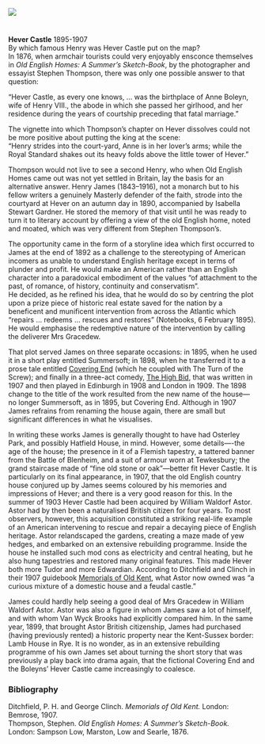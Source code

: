 <a href="https://www.kent-maps.online"><img src="https://kent-map.github.io/mdpress/juncture/ve-button.png"></a>
<param ve-config title="Henry James (1843-1916)" author="Dr Peter Merchant" layout="vtl" banner="https://upload.wikimedia.org/wikipedia/commons/1/1d/David_Cox_Jnr_-_Cox-Jnr-98091_-_Hever_Castle_-_circa_1850.jpg">

<param ve-entity eid="Q1132683" aliases="Hever Castle">

#

**Hever Castle** 1895-1907   
By which famous Henry was Hever Castle put on the map?    
In 1876, when armchair tourists could very enjoyably ensconce themselves in _Old English Homes: A Summer’s Sketch-Book_, by the photographer and essayist Stephen Thompson, there was only one possible answer to that question:
<param ve-image url="https://upload.wikimedia.org/wikipedia/commons/0/04/Cox-Jnr-98093_-_Hever_Castle_from_the_Moat_-_circa_1850.jpg" label="Cox-Jnr-98093 - Hever Castle from the Moat - circa 1850.jpg" attribution="David Cox Jr., Public domain, via Wikimedia Commons">
<param ve-map center="Q1132683" zoom="15"> 

“Hever Castle, as every one knows, … was the birthplace of Anne Boleyn, wife of Henry VIII., the abode in which she passed her girlhood, and her residence during the years of courtship preceding that fatal marriage.” 
<param ve-image url="https://upload.wikimedia.org/wikipedia/commons/f/f2/Anne_boleyn.jpg" label="Anne boleyn.jpg" attribution="National Portrait Gallery, Public domain, via Wikimedia Commons">

The vignette into which Thompson’s chapter on Hever dissolves could not be more positive about putting the king at the scene:   
“Henry strides into the court-yard, Anne is in her lover’s arms; while the Royal Standard shakes out its heavy folds above the little tower of Hever.”
<param ve-image url="https://upload.wikimedia.org/wikipedia/commons/f/f9/After_Hans_Holbein_the_Younger_-_Portrait_of_Henry_VIII_-_Google_Art_Project.jpg" label="After Hans Holbein the Younger - Portrait of Henry VIII - Google Art Project.jpg" attribution="After Hans Holbein, Public domain, via Wikimedia Commons">

Thompson would not live to see a second Henry, who when Old English Homes came out was not yet settled in Britain, lay the basis for an alternative answer. Henry James (1843–1916), not a monarch but to his fellow writers a genuinely Masterly defender of the faith, strode into the courtyard at Hever on an autumn day in 1890, accompanied by Isabella Stewart Gardner. He stored the memory of that visit until he was ready to turn it to literary account by offering a view of the old English home, noted and moated, which was very different from Stephen Thompson’s.
<param ve-image url="https://upload.wikimedia.org/wikipedia/commons/2/2e/Zorn%2C_Anders_-_Isabella_Stewart_Gardner_in_Venice_-_1894.jpg" label="Zorn, Anders - Isabella Stewart Gardner in Venice - 1894.jpg" attribution="Anders Zorn, Public domain, via Wikimedia Commons">

The opportunity came in the form of a storyline idea which first occurred to James at the end of 1892 as a challenge to the stereotyping of American incomers as unable to understand English heritage except in terms of plunder and profit. He would make an American rather than an English character into a paradoxical embodiment of the values “of attachment to the past, of romance, of history, continuity and conservatism”.   
He decided, as he refined his idea, that he would do so by centring the plot upon a prize piece of historic real estate saved for the nation by a beneficent and munificent intervention from across the Atlantic which “repairs … redeems … rescues and restores” (Notebooks, 6 February 1895). He would emphasise the redemptive nature of the intervention by calling the deliverer Mrs Gracedew.
<param ve-image url="https://upload.wikimedia.org/wikipedia/commons/0/0c/Fountain%2C_Hever.jpg" label="Fountain, Hever Castle" attribution="Tony Grist, Public domain, via Wikimedia Commons">

That plot served James on three separate occasions: in 1895, when he used it in a short play entitled Summersoft; in 1898, when he transferred it to a prose tale entitled [Covering End](https://en.wikisource.org/w/index.php?title=Special:ElectronPdf&page=Covering+End&action=show-download-screen) (which he coupled with The Turn of the Screw); and finally in a three-act comedy, [The High Bid](https://www.theguardian.com/stage/2020/aug/10/forgotten-plays-no-11-the-high-bid-1908-by-henry-james), that was written in 1907 and then played in Edinburgh in 1908 and London in 1909. The 1898 change to the title of the work resulted from the new name of the house—no longer Summersoft, as in 1895, but Covering End. Although in 1907 James refrains from renaming the house again, there are small but significant differences in what he visualises.
<param ve-image url="https://upload.wikimedia.org/wikipedia/commons/5/53/Castle_in_Hever_4.jpg" label="Hever Castle" attribution="Praleska, CC BY-SA 4.0, via Wikimedia Commons">

In writing these works James is generally thought to have had Osterley Park, and possibly Hatfield House, in mind. However, some details—-the age of the house; the presence in it of a Flemish tapestry, a tattered banner from the Battle of Blenheim, and a suit of armour worn at Tewkesbury; the grand staircase made of “fine old stone or oak”—better fit Hever Castle. It is particularly on its final appearance, in 1907, that the old English country house conjured up by James seems coloured by his memories and impressions of Hever; and there is a very good reason for this. In the summer of 1903 Hever Castle had been acquired by William Waldorf Astor. Astor had by then been a naturalised British citizen for four years. To most observers, however, this acquisition constituted a striking real-life example of an American intervening to rescue and repair a decaying piece of English heritage. Astor relandscaped the gardens, creating a maze made of yew hedges, and embarked on an extensive rebuilding programme. Inside the house he installed such mod cons as electricity and central heating, but he also hung tapestries and restored many original features. This made Hever both more Tudor and more Edwardian. According to Ditchfield and Clinch in their 1907 guidebook [Memorials of Old Kent](https://openlibrary.org/books/OL7122534M/Memorials_of_old_Kent), what Astor now owned was “a curious mixture of a domestic house and a feudal castle.”
<param ve-image url="https://upload.wikimedia.org/wikipedia/commons/3/3b/The_Battle_of_Blenheim.jpg" label="The Battle of Blenheim.jpg" attribution="J. M. Jopling, Public domain, via Wikimedia Commons">
<param ve-map center="Q1132683" zoom="10">

James could hardly help seeing a good deal of Mrs Gracedew in William Waldorf Astor. Astor was also a figure in whom James saw a lot of himself, and with whom Van Wyck Brooks had explicitly compared him. In the same year, 1899, that brought Astor British citizenship, James had purchased (having previously rented) a historic property near the Kent-Sussex border: Lamb House in Rye. It is no wonder, as in an extensive rebuilding programme of his own James set about turning the short story that was previously a play back into drama again, that the fictional Covering End and the Boleyns’ Hever Castle came increasingly to coalesce.
<param ve-image url="https://upload.wikimedia.org/wikipedia/commons/f/f0/William_Waldorf_Astor.jpg" label="William Waldorf Astor.jpg" attribution="Bain News Service, publisher, Public domain, via Wikimedia Commons">

### Bibliography 
Ditchfield, P. H. and George Clinch. _Memorials of Old Kent._ London: Bemrose, 1907.   
Thompson, Stephen. _Old English Homes: A Summer’s Sketch-Book._ London: Sampson Low, Marston, Low and Searle, 1876.
<param ve-image url="https://upload.wikimedia.org/wikipedia/commons/6/68/HEVER_CASTLE_AND_GARDENS_The_castle_from_the_north_west.JPG" label="Hever Castle and Gardens" attribution="HARTLEPOOLMARINA2014, CC BY-SA 4.0, via Wikimedia Commons">
